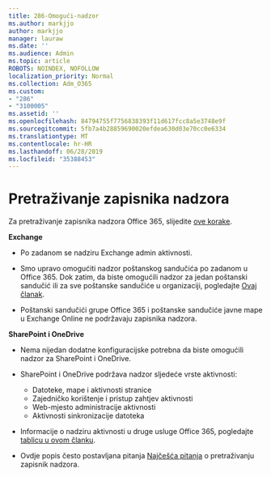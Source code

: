 ```yaml
---
title: 286-Omogući-nadzor
ms.author: markjjo
author: markjjo
manager: lauraw
ms.date: ''
ms.audience: Admin
ms.topic: article
ROBOTS: NOINDEX, NOFOLLOW
localization_priority: Normal
ms.collection: Adm_O365
ms.custom:
- "286"
- "3100005"
ms.assetid: ''
ms.openlocfilehash: 84794755f7756838393f11d617fcc8a5e3748e9f
ms.sourcegitcommit: 5fb7a4b28859690020efdea630d03e70cc0e6334
ms.translationtype: MT
ms.contentlocale: hr-HR
ms.lasthandoff: 06/28/2019
ms.locfileid: "35388453"
---
```

# <a name="search-the-audit-log"></a>Pretraživanje zapisnika nadzora

Za pretraživanje zapisnika nadzora Office 365, slijedite [ove korake](https://docs.microsoft.com/office365/securitycompliance/search-the-audit-log-in-security-and-compliance#search-the-audit-log).

**Exchange**

- Po zadanom se nadziru Exchange admin aktivnosti.

- Smo upravo omogućiti nadzor poštanskog sandučića po zadanom u Office 365. Dok zatim, da biste omogućili nadzor za jedan poštanski sandučić ili za sve poštanske sandučiće u organizaciji, pogledajte [Ovaj članak](https://docs.microsoft.com/office365/securitycompliance/enable-mailbox-auditing).

- Poštanski sandučići grupe Office 365 i poštanske sandučiće javne mape u Exchange Online ne podržavaju zapisnika nadzora.

**SharePoint i OneDrive**

- Nema nijedan dodatne konfiguracijske potrebna da biste omogućili nadzor za SharePoint i OneDrive.

- SharePoint i OneDrive podržava nadzor sljedeće vrste aktivnosti:

    - Datoteke, mape i aktivnosti stranice
    - Zajedničko korištenje i pristup zahtjev aktivnosti
    - Web-mjesto administracije aktivnosti
    - Aktivnosti sinkronizacije datoteka

- Informacije o nadziru aktivnosti u druge usluge Office 365, pogledajte [tablicu u ovom članku](https://docs.microsoft.com/office365/securitycompliance/search-the-audit-log-in-security-and-compliance#audited-activities).

- Ovdje popis često postavljana pitanja [Najčešća pitanja](https://docs.microsoft.com/office365/securitycompliance/search-the-audit-log-in-security-and-compliance#frequently-asked-questions) o pretraživanju zapisnik nadzora.